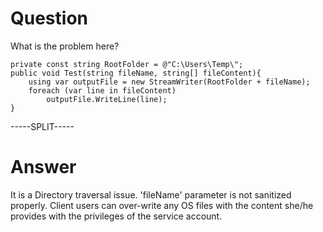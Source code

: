 # Question
 
What is the problem here?
 
```
private const string RootFolder = @"C:\Users\Temp\";         
public void Test(string fileName, string[] fileContent){
    using var outputFile = new StreamWriter(RootFolder + fileName);
    foreach (var line in fileContent)
        outputFile.WriteLine(line);
}
```
 
-----SPLIT-----
 
# Answer

It is a  Directory traversal issue. 'fileName' parameter is not sanitized properly. Client users can over-write any OS files with the content she/he provides with the privileges of the service account.
